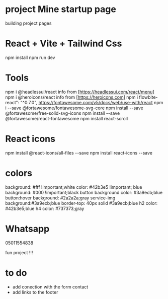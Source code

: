 # project Mine startup page
building project pages

# React + Vite + Tailwind Css
npm install
npm run dev

# Tools
npm i @headlessui/react info from [https://headlessui.com/react/menu]
npm i @heroicons/react info from [https://heroicons.com]
npm i flowbite-react": "^0.7.0",
https://fontawesome.com/v5/docs/web/use-with/react
npm i --save @fortawesome/fontawesome-svg-core
npm install --save @fortawesome/free-solid-svg-icons
npm install --save @fortawesome/react-fontawesome
npm install react-scroll

# React icons
npm install @react-icons/all-files --save
npm install react-icons --save



# colors
background: #fff !important;white
color: #42b3e5 !important; blue
background: #000 !important;black
button background color: #3a9ecb;blue
button:hover background: #2a2a2a;gray
service-img background:#3a9ecb;blue
border-top: 40px solid #3a9ecb;blue
h2 color: #42b3e5;blue
h4 color: #737373;gray
 
# Whatsapp
05011554838
 
fun project !!!

# to do
- add conection with the form contact
- add links to the footer
